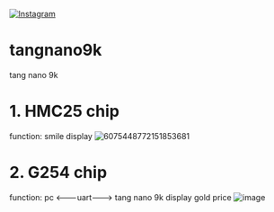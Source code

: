 [![Instagram](https://img.shields.io/badge/Instagram-Follow-blue?logo=instagram&logoColor=white)](https://instagram.com/strangestringtrangtrinh)
# tangnano9k
tang nano 9k
# 1. HMC25 chip 
function: smile display
![6075448772151853681](https://github.com/user-attachments/assets/5b31675c-d6e3-4683-ad55-dd921186b6fc)

# 2. G254 chip
function: pc <---uart---> tang nano 9k display gold price
![image](https://github.com/user-attachments/assets/05a49165-bfa8-4e4e-ba02-4aa6c9a31c99)
